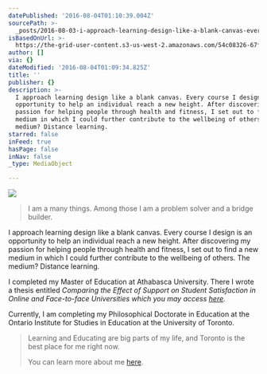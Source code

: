 ```yaml
---
datePublished: '2016-08-04T01:10:39.004Z'
sourcePath: >-
  _posts/2016-08-03-i-approach-learning-design-like-a-blank-canvas-every-course.md
isBasedOnUrl: >-
  https://the-grid-user-content.s3-us-west-2.amazonaws.com/54c08326-67fa-4e1d-ab19-b443e7031c54.jpg
author: []
via: {}
dateModified: '2016-08-04T01:09:34.825Z'
title: ''
publisher: {}
description: >-
  I approach learning design like a blank canvas. Every course I design is an
  opportunity to help an individual reach a new height. After discovering my
  passion for helping people through health and fitness, I set out to find a new
  medium in which I could further contribute to the wellbeing of others. The
  medium? Distance learning.
starred: false
inFeed: true
hasPage: false
inNav: false
_type: MediaObject

---
```

![](https://the-grid-user-content.s3-us-west-2.amazonaws.com/54c08326-67fa-4e1d-ab19-b443e7031c54.jpg)

> I am a many things. Among those I am a problem solver and a bridge builder.

I approach learning design like a blank canvas. Every course I design is an opportunity to help an individual reach a new height. After discovering my passion for helping people through health and fitness, I set out to find a new medium in which I could further contribute to the wellbeing of others. The medium? Distance learning.

I completed my Master of Education at Athabasca University. There I wrote a thesis entitled _Comparing the Effect of Support on Student Satisfaction in Online and Face-to-face Universities which you may access [here][0]._

Currently, I am completing my Philosophical Doctorate in Education at the Ontario Institute for Studies in Education at the University of Toronto.

> Learning and Educating are big parts of my life, and Toronto is the best place for me right now.
> 
> You can learn more about me [here][1].



[0]: https://dt.athabascau.ca/jspui/bitstream/10791/43/5/Despres-Bedward%2c%20Antoine%20Thesis%20Document.pdf "Thesis"
[1]: www.linkedin.com/in/antoinebedward "LinkedIn"